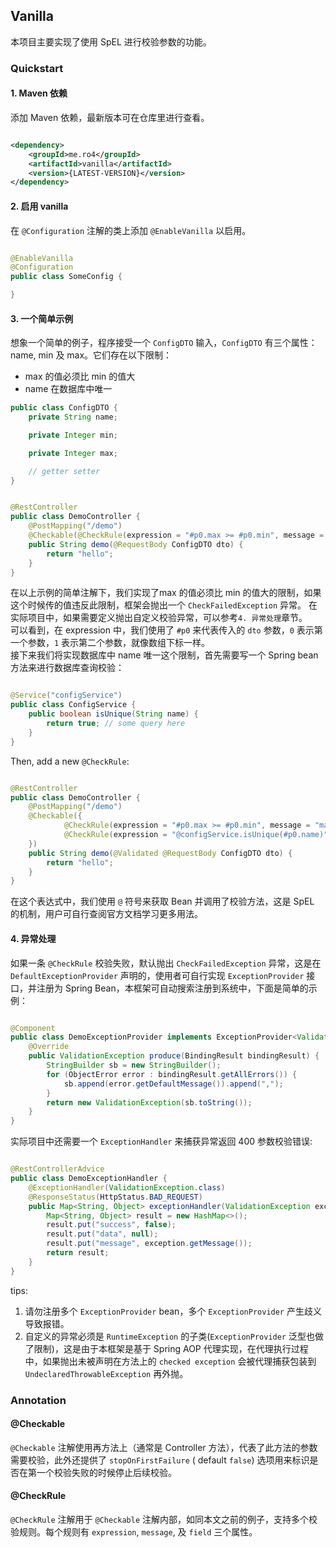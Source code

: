 ## Vanilla

本项目主要实现了使用 SpEL 进行校验参数的功能。

### Quickstart

#### 1. Maven 依赖

添加 Maven 依赖，最新版本可在仓库里进行查看。

```xml

<dependency>
    <groupId>me.ro4</groupId>
    <artifactId>vanilla</artifactId>
    <version>{LATEST-VERSION}</version>
</dependency>
```

#### 2. 启用 vanilla

在 `@Configuration` 注解的类上添加 `@EnableVanilla` 以启用。

```java

@EnableVanilla
@Configuration
public class SomeConfig {

}
```

#### 3. 一个简单示例

想象一个简单的例子，程序接受一个 `ConfigDTO` 输入，`ConfigDTO` 有三个属性：name, min 及 max。它们存在以下限制：

* max 的值必须比 min 的值大
* name 在数据库中唯一

```java
public class ConfigDTO {
    private String name;

    private Integer min;

    private Integer max;

    // getter setter 
}
```

```java

@RestController
public class DemoController {
    @PostMapping("/demo")
    @Checkable(@CheckRule(expression = "#p0.max >= #p0.min", message = "max 的值必须比 min 的值大"))
    public String demo(@RequestBody ConfigDTO dto) {
        return "hello";
    }
}
```

在以上示例的简单注解下，我们实现了max 的值必须比 min
的值大的限制，如果这个时候传的值违反此限制，框架会抛出一个 `CheckFailedException` 异常。
在实际项目中，如果需要定义抛出自定义校验异常，可以参考`4. 异常处理`章节。  
可以看到，在 expression 中，我们使用了 `#p0` 来代表传入的 `dto` 参数，`0` 表示第一个参数，`1`
表示第二个参数，就像数组下标一样。  
接下来我们将实现数据库中 name 唯一这个限制，首先需要写一个 Spring bean 方法来进行数据库查询校验：

```java

@Service("configService")
public class ConfigService {
    public boolean isUnique(String name) {
        return true; // some query here
    }
}
```

Then, add a new `@CheckRule`:

```java

@RestController
public class DemoController {
    @PostMapping("/demo")
    @Checkable({
            @CheckRule(expression = "#p0.max >= #p0.min", message = "max must greater than min"),
            @CheckRule(expression = "@configService.isUnique(#p0.name)", message = "name already exists")
    })
    public String demo(@Validated @RequestBody ConfigDTO dto) {
        return "hello";
    }
}
```

在这个表达式中，我们使用 `@` 符号来获取 Bean 并调用了校验方法，这是 SpEL 的机制，用户可自行查阅官方文档学习更多用法。

#### 4. 异常处理

如果一条 `@CheckRule` 校验失败，默认抛出  `CheckFailedException` 异常，这是在 `DefaultExceptionProvider`
声明的，使用者可自行实现 `ExceptionProvider` 接口，并注册为 Spring Bean，本框架可自动搜索注册到系统中，下面是简单的示例：

```java

@Component
public class DemoExceptionProvider implements ExceptionProvider<ValidationException> {
    @Override
    public ValidationException produce(BindingResult bindingResult) {
        StringBuilder sb = new StringBuilder();
        for (ObjectError error : bindingResult.getAllErrors()) {
            sb.append(error.getDefaultMessage()).append(",");
        }
        return new ValidationException(sb.toString());
    }
}

```

实际项目中还需要一个 `ExceptionHandler` 来捕获异常返回 400 参数校验错误:

```java

@RestControllerAdvice
public class DemoExceptionHandler {
    @ExceptionHandler(ValidationException.class)
    @ResponseStatus(HttpStatus.BAD_REQUEST)
    public Map<String, Object> exceptionHandler(ValidationException exception) {
        Map<String, Object> result = new HashMap<>();
        result.put("success", false);
        result.put("data", null);
        result.put("message", exception.getMessage());
        return result;
    }
}

```

tips:

1. 请勿注册多个 `ExceptionProvider` bean，多个 `ExceptionProvider` 产生歧义导致报错。
2. 自定义的异常必须是 `RuntimeException` 的子类(`ExceptionProvider` 泛型也做了限制)，这是由于本框架是基于 Spring AOP
   代理实现，在代理执行过程中，如果抛出未被声明在方法上的 `checked exception`
   会被代理捕获包装到 `UndeclaredThrowableException` 再外抛。

### Annotation

#### @Checkable

`@Checkable` 注解使用再方法上（通常是 Controller 方法），代表了此方法的参数需要校验，此外还提供了 `stopOnFirstFailure` (
default `false`) 选项用来标识是否在第一个校验失败的时候停止后续校验。

#### @CheckRule

`@CheckRule` 注解用于 `@Checkable` 注解内部，如同本文之前的例子，支持多个校验规则。每个规则有 `expression`, `message`,
及 `field` 三个属性。